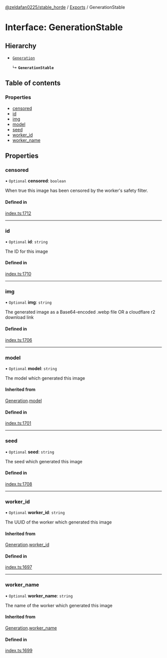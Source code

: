 [@zeldafan0225/stable_horde](../README.md) / [Exports](../modules.md) / GenerationStable

# Interface: GenerationStable

## Hierarchy

- [`Generation`](Generation.md)

  ↳ **`GenerationStable`**

## Table of contents

### Properties

- [censored](GenerationStable.md#censored)
- [id](GenerationStable.md#id)
- [img](GenerationStable.md#img)
- [model](GenerationStable.md#model)
- [seed](GenerationStable.md#seed)
- [worker\_id](GenerationStable.md#worker_id)
- [worker\_name](GenerationStable.md#worker_name)

## Properties

### censored

• `Optional` **censored**: `boolean`

When true this image has been censored by the worker's safety filter.

#### Defined in

[index.ts:1712](https://github.com/MrlolDev/stable_horde/blob/07c9e41/index.ts#L1712)

___

### id

• `Optional` **id**: `string`

The ID for this image

#### Defined in

[index.ts:1710](https://github.com/MrlolDev/stable_horde/blob/07c9e41/index.ts#L1710)

___

### img

• `Optional` **img**: `string`

The generated image as a Base64-encoded .webp file OR a cloudflare r2 download link

#### Defined in

[index.ts:1706](https://github.com/MrlolDev/stable_horde/blob/07c9e41/index.ts#L1706)

___

### model

• `Optional` **model**: `string`

The model which generated this image

#### Inherited from

[Generation](Generation.md).[model](Generation.md#model)

#### Defined in

[index.ts:1701](https://github.com/MrlolDev/stable_horde/blob/07c9e41/index.ts#L1701)

___

### seed

• `Optional` **seed**: `string`

The seed which generated this image

#### Defined in

[index.ts:1708](https://github.com/MrlolDev/stable_horde/blob/07c9e41/index.ts#L1708)

___

### worker\_id

• `Optional` **worker\_id**: `string`

The UUID of the worker which generated this image

#### Inherited from

[Generation](Generation.md).[worker_id](Generation.md#worker_id)

#### Defined in

[index.ts:1697](https://github.com/MrlolDev/stable_horde/blob/07c9e41/index.ts#L1697)

___

### worker\_name

• `Optional` **worker\_name**: `string`

The name of the worker which generated this image

#### Inherited from

[Generation](Generation.md).[worker_name](Generation.md#worker_name)

#### Defined in

[index.ts:1699](https://github.com/MrlolDev/stable_horde/blob/07c9e41/index.ts#L1699)
